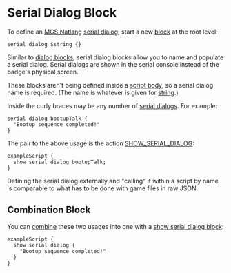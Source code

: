 # Serial Dialog Block

To define an [MGS Natlang](../mgs/mgs_natlang) [serial dialog](../dialogs/serial_dialogs), start a new [block](../mgs/block) at the root level:

```
serial dialog $string {}
```

Similar to [dialog blocks](../mgs/dialog_block), serial dialog blocks allow you to name and populate a serial dialog. Serial dialogs are shown in the serial console instead of the badge's physical screen.

These blocks aren't being defined inside a  [script body](../mgs/script_block), so a serial dialog name is required. (The name is whatever is given for [string](../mgs/variables/string).)

Inside the curly braces may be any number of [serial dialogs](../mgs/serial_dialogs_mgs). For example:

```mgs
serial dialog bootupTalk {
  "Bootup sequence completed!"
}
```

The pair to the above usage is the action [SHOW_SERIAL_DIALOG](../actions/SHOW_SERIAL_DIALOG):

```mgs
exampleScript {
  show serial dialog bootupTalk;
}
```

Defining the serial dialog externally and "calling" it within a script by name is comparable to what has to be done with game files in raw JSON.

## Combination Block

You can [combine](../mgs/combination_block) these two usages into one with a [show serial dialog block](../mgs/show_serial_dialog_block):

```mgs
exampleScript {
  show serial dialog {
    "Bootup sequence completed!"
  }
}
```
